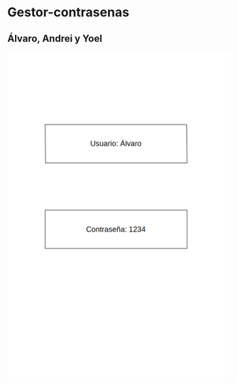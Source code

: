 # Gestor-contrasenas
## Álvaro, Andrei y Yoel

<img src="https://github.com/alvarikola/GestorContrasenas/blob/master/app/Imagenes/plantilla1.png"/>
